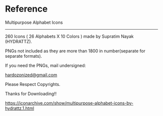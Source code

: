 # Reference

Multipurpose Alphabet Icons
___________________________

260 Icons ( 26 Alphabets X 10 Colors ) made by Supratim Nayak (HYDRATTZ).

PNGs not included as they are more than 1800 in number(separate for separate formats).

If you need the PNGs, mail undersigned:

hardozonized@gmail.com

Please Respect Copyrights.

Thanks for Downloading!!

https://iconarchive.com/show/multipurpose-alphabet-icons-by-hydrattz.1.html
